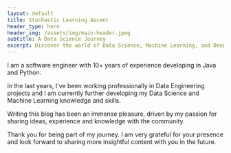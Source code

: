 ```yaml
---
layout: default
title: Stochastic Learning Ascent
header_type: hero
header_img: /assets/img/main-header.jpeg
subtitle: A Data Science Journey
excerpt: Discover the world of Data Science, Machine Learning, and Deep Learning in this comprehensive blog. Enhance your understanding of cutting-edge techniques and unlock the power of data-driven insights. Join us on this journey of discovery and mastery in the realm of data science.
---
```


I am a software engineer with 10+ years of experience developing in Java and Python. 

In the last years, I've been working professionally in Data Engineering projects and I am currently further developing my Data Science and Machine Learning knowledge and skills.

Writing this blog has been an immense pleasure, driven by my passion for sharing ideas, experience and knowledge with the community.

Thank you for being part of my journey. I am very grateful for your presence and look forward to sharing more insightful content with you in the future.